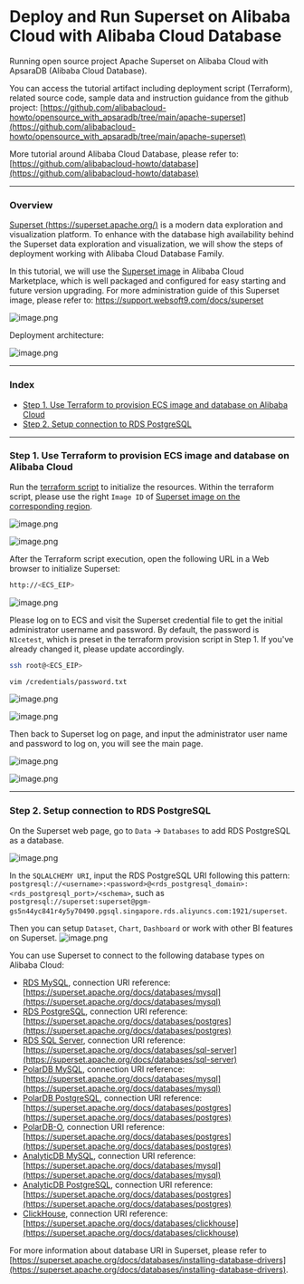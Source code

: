 # Deploy and Run Superset on Alibaba Cloud with Alibaba Cloud Database
Running open source project Apache Superset on Alibaba Cloud with ApsaraDB (Alibaba Cloud Database).

You can access the tutorial artifact including deployment script (Terraform), related source code, sample data and instruction guidance from the github project:
[https://github.com/alibabacloud-howto/opensource_with_apsaradb/tree/main/apache-superset](https://github.com/alibabacloud-howto/opensource_with_apsaradb/tree/main/apache-superset)

More tutorial around Alibaba Cloud Database, please refer to:
[https://github.com/alibabacloud-howto/database](https://github.com/alibabacloud-howto/database)

---
### Overview
[Superset (https://superset.apache.org/)](https://superset.apache.org/) is a modern data exploration and visualization platform.
To enhance with the database high availability behind the Superset data exploration and visualization, we will show the steps of deployment working with Alibaba Cloud Database Family.

In this tutorial, we will use the [Superset image](https://marketplace.alibabacloud.com/products/56698003/Apache_em_Superset_em_on_Ubuntu-sgcmjj00025684.html) in Alibaba Cloud Marketplace, which is well packaged and configured for easy starting and future version upgrading.
For more administration guide of this Superset image, please refer to: https://support.websoft9.com/docs/superset

![image.png](https://github.com/alibabacloud-howto/opensource_with_apsaradb/raw/main/apache-superset/images/worldbank_dashboard.png)

Deployment architecture:

![image.png](https://github.com/alibabacloud-howto/opensource_with_apsaradb/raw/main/apache-superset/images/archi.png)

---
### Index

- [Step 1. Use Terraform to provision ECS image and database on Alibaba Cloud](https://github.com/alibabacloud-howto/opensource_with_apsaradb/tree/main/apache-superset#step-1-use-terraform-to-provision-ecs-image-and-database-on-alibaba-cloud)
- [Step 2. Setup connection to RDS PostgreSQL](https://github.com/alibabacloud-howto/opensource_with_apsaradb/tree/main/apache-superset#step-2-setup-connection-to-rds-postgresql)

---
### Step 1. Use Terraform to provision ECS image and database on Alibaba Cloud

Run the [terraform script](https://github.com/alibabacloud-howto/opensource_with_apsaradb/blob/main/apache-superset/deployment/terraform/main.tf) to initialize the resources. 
Within the terraform script, please use the right ``Image ID`` of [Superset image on the corresponding region](https://marketplace.alibabacloud.com/products/56698003/Apache_em_Superset_em_on_Ubuntu-sgcmjj00025684.html).

![image.png](https://github.com/alibabacloud-howto/opensource_with_apsaradb/raw/main/apache-superset/images/superset_image.png)

![image.png](https://github.com/alibabacloud-howto/opensource_with_apsaradb/raw/main/apache-superset/images/superset_image_in_tf.png)

After the Terraform script execution, open the following URL in a Web browser to initialize Superset: 

```bash
http://<ECS_EIP>
```

![image.png](https://github.com/alibabacloud-howto/opensource_with_apsaradb/raw/main/apache-superset/images/tf_done.png)

Please log on to ECS and visit the Superset credential file to get the initial administrator username and password. By default, the password is ``N1cetest``, which is preset in the terraform provision script in Step 1. If you've already changed it, please update accordingly.

```bash
ssh root@<ECS_EIP>

vim /credentials/password.txt
```

![image.png](https://github.com/alibabacloud-howto/opensource_with_apsaradb/raw/main/apache-superset/images/ecs_logon.png)

![image.png](https://github.com/alibabacloud-howto/opensource_with_apsaradb/raw/main/apache-superset/images/superset_passwword.png)

Then back to Superset log on page, and input the administrator user name and password to log on, you will see the main page.

![image.png](https://github.com/alibabacloud-howto/opensource_with_apsaradb/raw/main/apache-superset/images/superset_logon.png)

![image.png](https://github.com/alibabacloud-howto/opensource_with_apsaradb/raw/main/apache-superset/images/superset_main.png)

---
### Step 2. Setup connection to RDS PostgreSQL

On the Superset web page, go to ``Data`` -> ``Databases`` to add RDS PostgreSQL as a database.

![image.png](https://github.com/alibabacloud-howto/opensource_with_apsaradb/raw/main/apache-superset/images/rds_pg_config.png)

In the ``SQLALCHEMY URI``, input the RDS PostgreSQL URI following this pattern: ``postgresql://<username>:<password>@<rds_postgresql_domain>:<rds_postgresql_port>/<schema>``, such as ``postgresql://superset:superset@pgm-gs5n44yc841r4y5y70490.pgsql.singapore.rds.aliyuncs.com:1921/superset``.

Then you can setup ``Dataset``, ``Chart``, ``Dashboard`` or work with other BI features on Superset.
![image.png](https://github.com/alibabacloud-howto/opensource_with_apsaradb/raw/main/apache-superset/images/covid-19_dashboard.png)

You can use Superset to connect to the following database types on Alibaba Cloud:
- [RDS MySQL](https://www.alibabacloud.com/product/apsaradb-for-rds-mysql), connection URI reference: [https://superset.apache.org/docs/databases/mysql](https://superset.apache.org/docs/databases/mysql)
- [RDS PostgreSQL](https://www.alibabacloud.com/product/apsaradb-for-rds-postgresql), connection URI reference: [https://superset.apache.org/docs/databases/postgres](https://superset.apache.org/docs/databases/postgres)
- [RDS SQL Server](https://www.alibabacloud.com/product/apsaradb-for-rds-sql-server), connection URI reference: [https://superset.apache.org/docs/databases/sql-server](https://superset.apache.org/docs/databases/sql-server)
- [PolarDB MySQL](https://www.alibabacloud.com/product/polardb), connection URI reference: [https://superset.apache.org/docs/databases/mysql](https://superset.apache.org/docs/databases/mysql)
- [PolarDB PostgreSQL](https://www.alibabacloud.com/product/polardb), connection URI reference: [https://superset.apache.org/docs/databases/postgres](https://superset.apache.org/docs/databases/postgres)
- [PolarDB-O](https://www.alibabacloud.com/product/polardb), connection URI reference: [https://superset.apache.org/docs/databases/postgres](https://superset.apache.org/docs/databases/postgres)
- [AnalyticDB MySQL](https://www.alibabacloud.com/product/analyticdb-for-mysql), connection URI reference: [https://superset.apache.org/docs/databases/mysql](https://superset.apache.org/docs/databases/mysql)
- [AnalyticDB PostgreSQL](https://www.alibabacloud.com/product/hybriddb-postgresql), connection URI reference: [https://superset.apache.org/docs/databases/postgres](https://superset.apache.org/docs/databases/postgres)
- [ClickHouse](https://www.alibabacloud.com/product/clickhouse), connection URI reference: [https://superset.apache.org/docs/databases/clickhouse](https://superset.apache.org/docs/databases/clickhouse)

For more information about database URI in Superset, please refer to [https://superset.apache.org/docs/databases/installing-database-drivers](https://superset.apache.org/docs/databases/installing-database-drivers).